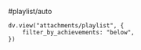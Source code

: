 #playlist/auto
```dataviewjs
dv.view("attachments/playlist", {
    filter_by_achievements: "below",
})
```